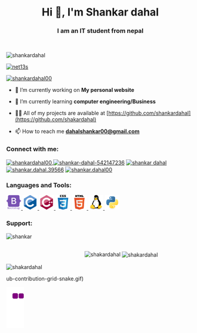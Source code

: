 <h1 align="center">Hi 👋, I'm Shankar dahal</h1>
<h3 align="center">I am an IT student from nepal</h3>
<img src="https://cdn.dribbble.com/users/1162077/screenshots/3848914/programmer.gif" alt="">



<p align="left"> <img src="https://komarev.com/ghpvc/?username=shankardahal&label=Profile%20views&color=0e75b6&style=flat" alt="shankardahal" /> </p>

<p align="left"> <a href="https://github.com/ryo-ma/github-profile-trophy"><img src="https://github-profile-trophy.vercel.app/?username=shankardahal" alt="net13s" /></a> </p>

<p align="left"> <a href="https://twitter.com/shankardahal00" target="blank"><img src="https://img.shields.io/twitter/follow/shankardahal00?logo=twitter&style=for-the-badge" alt="shankardahal00" /></a> </p>

- 🔭 I’m currently working on **My personal website**

- 🌱 I’m currently learning **computer engineering/Business**

- 👨‍💻 All of my projects are available at [https://github.com/shankardahal](https://github.com/shakardahal)

- 📫 How to reach me **dahalshankar00@gmail.com**

<h3 align="left">Connect with me: </h3>
<p align="left">
<a href="https://twitter.com/shankardahal00" target="blank"><img align="center" src="https://raw.githubusercontent.com/rahuldkjain/github-profile-readme-generator/master/src/images/icons/Social/twitter.svg" alt="shankardahal00" height="30" width="40" /> </a>
<a href="https://linkedin.com/in/shankar-dahal-542147236" target="blank"><img align="center" src="https://raw.githubusercontent.com/rahuldkjain/github-profile-readme-generator/master/src/images/icons/Social/linked-in-alt.svg" alt="shankar-dahal-542147236" height="30" width="40" /></a>
<a href="https://stackoverflow.com/users/shankar dahal" target="blank"><img align="center" src="https://raw.githubusercontent.com/rahuldkjain/github-profile-readme-generator/master/src/images/icons/Social/stack-overflow.svg" alt="shankar dahal" height="30" width="40" /></a>
<a href="https://fb.com/shankar.dahal.39566" target="blank"><img align="center" src="https://raw.githubusercontent.com/rahuldkjain/github-profile-readme-generator/master/src/images/icons/Social/facebook.svg" alt="shankar.dahal.39566" height="30" width="40" /></a>
<a href="https://instagram.com/shankar.dahal00" target="blank"><img align="center" src="https://raw.githubusercontent.com/rahuldkjain/github-profile-readme-generator/master/src/images/icons/Social/instagram.svg" alt="shankar.dahal00" height="30" width="40" /></a>
</p>

<h3 align="left">Languages and Tools: </h3>
<p align="left"> <a href="https://getbootstrap.com" target="_blank" rel="noreferrer"> <img src="https://raw.githubusercontent.com/devicons/devicon/master/icons/bootstrap/bootstrap-plain-wordmark.svg" alt="bootstrap" width="40" height="40"/> </a> <a href="https://www.cprogramming.com/" target="_blank" rel="noreferrer"> <img src="https://raw.githubusercontent.com/devicons/devicon/master/icons/c/c-original.svg" alt="c" width="40" height="40"/> </a> <a href="https://www.w3schools.com/cpp/" target="_blank" rel="noreferrer"> <img src="https://raw.githubusercontent.com/devicons/devicon/master/icons/cplusplus/cplusplus-original.svg" alt="cplusplus" width="40" height="40"/> </a> <a href="https://www.w3schools.com/css/" target="_blank" rel="noreferrer"> <img src="https://raw.githubusercontent.com/devicons/devicon/master/icons/css3/css3-original-wordmark.svg" alt="css3" width="40" height="40"/> </a> <a href="https://www.w3.org/html/" target="_blank" rel="noreferrer"> <img src="https://raw.githubusercontent.com/devicons/devicon/master/icons/html5/html5-original-wordmark.svg" alt="html5" width="40" height="40"/> </a> <a href="https://www.linux.org/" target="_blank" rel="noreferrer"> <img src="https://raw.githubusercontent.com/devicons/devicon/master/icons/linux/linux-original.svg" alt="linux" width="40" height="40"/> </a> <a href="https://www.python.org" target="_blank" rel="noreferrer"> <img src="https://raw.githubusercontent.com/devicons/devicon/master/icons/python/python-original.svg" alt="python" width="40" height="40"/> </a> </p>

<h3 align="left">Support:</h3>
<p><a href="https://ko-fi.com/shankar"> <img align="left" src="https://cdn.ko-fi.com/cdn/kofi3.png?v=3" height="50" width="210" alt="shankar" /></a></p><br><br>

<p><img align="left" src="https://github-readme-stats.vercel.app/api/top-langs?username=shakardahal&show_icons=true&locale=en&layout=compact" alt="shakardahal" /></p>

<p>&nbsp;<img align="center" src="https://github-readme-stats.vercel.app/api?username=shakardahal&show_icons=true&locale=en" alt="shakardahal" /></p>

<p><img align="center" src="https://github-readme-streak-stats.herokuapp.com/?user=shakardahal&" alt="shakardahal" /></p>
ub-contribution-grid-snake.gif)
      
      
      
      
      
![snake gif](https://github.com/shankardahal/shankardahal/blob/output/github-contribution-grid-snake.gif)
